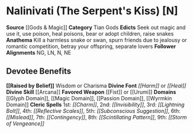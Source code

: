 ﻿---
ability:
- Wisdom
- Charisma
ability_boost:
- Wisdom
- Charisma
alignment: N
deity:
- '[[DATABASE/deity/Nalinivati|Nalinivati]]'
deity_category: Tian Gods
divine_font: Harm or Heal
domain:
- '[[DATABASE/domain/Glyph Domain|Glyph]]'
- '[[DATABASE/domain/Magic Domain|Magic]]'
- '[[DATABASE/domain/Passion Domain|Passion]]'
- '[[DATABASE/domain/Wyrmkin Domain|Wyrmkin]]'
favored_weapon: '[[DATABASE/weapon/Fist|jaws]] or [[DATABASE/weapon/Urumi|Urumi]]'
follower_alignment:
- LN
- NG
- N
- NE
id: '181'
name: Nalinivati
rarity: Common
skill:
- '[[DATABASE/skill/Arcana|Arcana]]'
source: '[[DATABASE/source/Gods & Magic|Gods & Magic]]'
trait: null
type: Deity

---
# Nalinivati (The Serpent's Kiss) [N]

**Source** [[Gods & Magic]] 
**Category** Tian Gods
**Edicts** Seek out magic and use it, use poison, heal poisons, bear or adopt children, raise snakes
**Anathema** Kill a harmless snake or swan, spurn friends due to jealousy or romantic competition, betray your offspring, separate lovers
**Follower Alignments** NG, LN, N, NE

## Devotee Benefits

**[[Raised by Belief]]** Wisdom or Charisma
**Divine Font** _[[Harm]]_ or _[[Heal]]_
**Divine Skill** [[Arcana]]
**Favored Weapon** [[Fist]] or [[Urumi]]
**Domains** [[Glyph Domain]], [[Magic Domain]], [[Passion Domain]], [[Wyrmkin Domain]]
**Cleric Spells** 1st: _[[Charm]]_, 2nd: _[[Invisibility]]_, 3rd: _[[Lightning Bolt]]_, 4th: _[[Reflective Scales]]_, 5th: _[[Subconscious Suggestion]]_, 6th: _[[Mislead]]_, 7th: _[[Contingency]]_, 8th: _[[Scintillating Pattern]]_, 9th: _[[Storm of Vengeance]]_